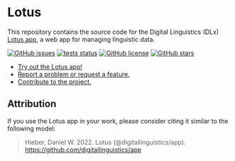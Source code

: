 # Lotus

This repository contains the source code for the Digital Linguistics (DLx) [Lotus app][app], a web app for managing linguistic data.

[![GitHub issues](https://img.shields.io/github/issues/digitallinguistics/app)][issues]
[![tests status](https://github.com/digitallinguistics/app/actions/workflows/tests.yml/badge.svg)](https://github.com/digitallinguistics/app/actions/workflows/tests.yml)
[![GitHub license](https://img.shields.io/github/license/digitallinguistics/app)][GitHub]
[![GitHub stars](https://img.shields.io/github/stars/digitallinguistics/app?style=social)](https://github.com/digitallinguistics/app/stargazers)

* [Try out the Lotus app!][app]
* [Report a problem or request a feature.][new-issue]
* [Contribute to the project.](./.github/CONTRIBUTING.md)

## Attribution

If you use the Lotus app in your work, please consider citing it similar to the following model:

> Hieber, Daniel W. 2022. Lotus (@digitallinguistics/app). https://github.com/digitallinguistics/app

<!-- LINKS -->
[app]:          https://app.digitallinguistics.io
[GitHub]:       https://github.com/digitallinguistics/app
[issues]:       https://github.com/digitallinguistics/app/issues
[new-issue]:    https://github.com/digitallinguistics/app/issues/new
